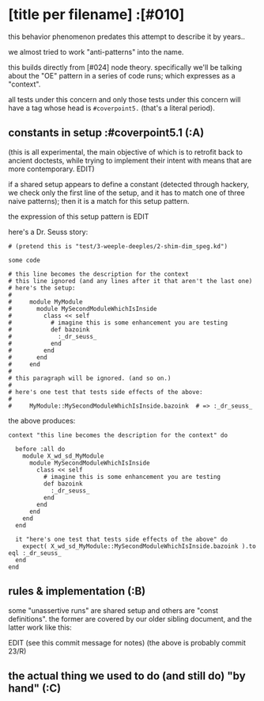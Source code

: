 # [title per filename] :[#010]

this behavior phenomenon predates this attempt to describe it by years..

we almost tried to work "anti-patterns" into the name.

this builds directly from [#024] node theory. specifically we'll be
talking about the "OE" pattern in a series of code runs; which expresses
as a "context".

all tests under this concern and only those tests under this concern will
have a tag whose head is `#coverpoint5.` (that's a literal period).




## constants in setup :#coverpoint5.1 (:A)

(this is all experimental, the main objective of which is to retrofit back
to ancient doctests, while trying to implement their intent with means
that are more contemporary. EDIT)

if a shared setup appears to define a constant (detected through hackery,
we check only the first line of the setup, and it has to match one of
three naive patterns); then it is a match for this setup pattern.

the expression of this setup pattern is EDIT

here's a Dr. Seuss story:

    # (pretend this is "test/3-weeple-deeples/2-shim-dim_speg.kd")

    some code

    # this line becomes the description for the context
    # this line ignored (and any lines after it that aren't the last one)
    # here's the setup:
    #
    #     module MyModule
    #       module MySecondModuleWhichIsInside
    #         class << self
    #           # imagine this is some enhancement you are testing
    #           def bazoink
    #             :_dr_seuss_
    #           end
    #         end
    #       end
    #     end
    #
    # this paragraph will be ignored. (and so on.)
    #
    # here's one test that tests side effects of the above:
    #
    #     MyModule::MySecondModuleWhichIsInside.bazoink  # => :_dr_seuss_

the above produces:

    context "this line becomes the description for the context" do

      before :all do
        module X_wd_sd_MyModule
          module MySecondModuleWhichIsInside
            class << self
              # imagine this is some enhancement you are testing
              def bazoink
                :_dr_seuss_
              end
            end
          end
        end
      end

      it "here's one test that tests side effects of the above" do
        expect( X_wd_sd_MyModule::MySecondModuleWhichIsInside.bazoink ).to eql :_dr_seuss_
      end
    end




## rules & implementation (:B)

some "unassertive runs" are shared setup and others are "const definitions".
the former are covered by our older sibling document, and the latter work
like this:

EDIT (see this commit message for notes)
(the above is probably commit 23/R)



## the actual thing we used to do (and still do) "by hand" (:C)
